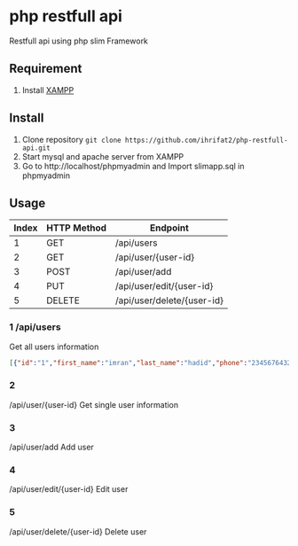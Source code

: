 # php restfull api

Restfull api using php slim Framework

## Requirement

1. Install [XAMPP](https://www.apachefriends.org/index.html)

## Install 

1. Clone repository `git clone https://github.com/ihrifat2/php-restfull-api.git`
2. Start mysql and apache server from XAMPP
3. Go to http://localhost/phpmyadmin and Import slimapp.sql in phpmyadmin

## Usage

Index | HTTP Method | Endpoint
--------|--------|----------
1 | GET | /api/users
2 | GET | /api/user/{user-id}
3 | POST | /api/user/add
4 | PUT | /api/user/edit/{user-id}
5 | DELETE | /api/user/delete/{user-id}

### 1 /api/users

Get all users information

```json
[{"id":"1","first_name":"imran","last_name":"hadid","phone":"23456764321","email":"imran@hadid.com","address":"dhanmondi","city":"dhaka","state":"bd"}]
```

### 2

/api/user/{user-id}
Get single user information

### 3

/api/user/add
Add user

### 4

/api/user/edit/{user-id}
Edit user

### 5

/api/user/delete/{user-id}
Delete user